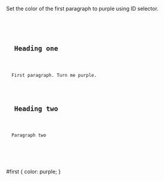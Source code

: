 Set the color of the first paragraph to purple using ID selector.

<codeblock language="css" type="exercise" testMode="fixedInput">
<code>
<panel language="html">
<h2>
  Heading one
</h2>
<p id="first">
  First paragraph. Turn me purple.
</p>
<h2>
  Heading two
</h2>
<p>
  Paragraph two
</p>
</panel>
<panel language="css">

</panel>
</code>

<solution>
#first {
  color: purple;
}
</solution>
</codeblock>